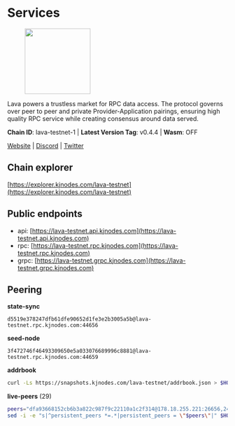 # Services

<figure><img src="https://raw.githubusercontent.com/kj89/testnet_manuals/main/pingpub/logos/lava.png" width="150" alt=""><figcaption></figcaption></figure>

Lava powers a trustless market for RPC data access. The protocol  governs over peer to peer and private Provider-Application pairings,  ensuring high quality RPC service while creating consensus around data served.

**Chain ID**: lava-testnet-1 | **Latest Version Tag**: v0.4.4 | **Wasm**: OFF

[Website](https://lavanet.xyz) | [Discord](https://discord.com/invite/Tbk5NxTCdA) | [Twitter](https://twitter.com/lavanetxyz)




## Chain explorer
[https://explorer.kjnodes.com/lava-testnet](https://explorer.kjnodes.com/lava-testnet)

## Public endpoints

* api: [https://lava-testnet.api.kjnodes.com](https://lava-testnet.api.kjnodes.com)
* rpc: [https://lava-testnet.rpc.kjnodes.com](https://lava-testnet.rpc.kjnodes.com)
* grpc: [https://lava-testnet.grpc.kjnodes.com](https://lava-testnet.grpc.kjnodes.com)

## Peering

**state-sync**

```text
d5519e378247dfb61dfe90652d1fe3e2b3005a5b@lava-testnet.rpc.kjnodes.com:44656
```

**seed-node**

```text
3f472746f46493309650e5a033076689996c8881@lava-testnet.rpc.kjnodes.com:44659
```

**addrbook**
```bash
curl -Ls https://snapshots.kjnodes.com/lava-testnet/addrbook.json > $HOME/.lava/config/addrbook.json
```

**live-peers** (29)
```bash
peers="dfa93668152cb6b3a822c987f9c22110a1c2f314@178.18.255.221:26656,24a2bb2d06343b0f74ed0a6dc1d409ce0d996451@188.40.98.169:27656,d5519e378247dfb61dfe90652d1fe3e2b3005a5b@65.109.68.190:44656,3c47fd1662bcb17a4713c23e41d7b25e34478b8e@103.19.25.157:26672,f68c57ca955420779773f9320a6b7710c2b29f73@188.191.36.222:26656,420704479ed1e13f862ee08162e40325107fef14@115.74.127.184:26656,14ae45e7f2ff7491cfa686a8fcac7cc095bc38ff@213.239.217.52:39656,33298ebaaa99faad4f5c9880f555340f26ff66ff@161.97.160.19:26656,5b25ec3860445e50a41a80850970b3241350df72@194.233.90.134:26656,eb7832932626c1c636d16e0beb49e0e4498fbd5e@65.108.231.124:20656,5c2a752c9b1952dbed075c56c600c3a79b58c395@185.16.39.172:27066,3a445bfdbe2d0c8ee82461633aa3af31bc2b4dc0@3.252.219.158:26656,a5c1d2e86c2dc0eecb009dc71c92d6b5e193db6b@35.210.166.150:26656,fb2b9d41678f3d1c9c0bdef1a87f2037b6b0088a@146.19.24.252:26666,433be6210ad6350bebebad68ec50d3e0d90cb305@217.13.223.167:60856,1b09acd86e1a2db56c72db7848ada3ad581f027a@95.217.109.222:36656,0a78dd75926983ba06de451480673487ffa1bcc1@199.175.98.106:26656,ac7cefeff026e1c616035a49f3b00c78da63c2e9@18.215.128.248:26656,71fb615c968e6ea9458d065d71d47dd1bb10d11e@185.205.246.203:36656,bb8c8cea499a1fa7e97922b5a9882c2360c6575a@176.103.222.21:26656,e593c7a9ca61f5616119d6beb5bd8ef5dd28d62d@34.246.190.1:26656,cb722cc36541920d3907cd67743db5444f53e80b@95.70.184.178:24656,0adbe1e790b58d19cc53a9839059a95d7d5d7aba@65.109.70.23:19956,1fd86f6ba06ef4b189276f97f70fea04161019db@144.76.176.154:11656,b1223ecc0fdde9d72551b9223f69b5310f870a67@85.208.51.197:26656,6dd9c6d619f9e6fc75f39bacd313f811ca64b2c6@65.108.224.180:26656,5676c8606f23471e220f8bf7317498a61bb93194@65.21.134.202:26686,d60e577b6dbdac7a7cd620f71a6bff71f9f82c2e@146.19.24.242:26656,fa17e6c47e7157258f854dba1a02184fc874b0d5@82.115.25.207:26656"
sed -i -e "s|^persistent_peers *=.*|persistent_peers = \"$peers\"|" $HOME/.lava/config/config.toml
```
